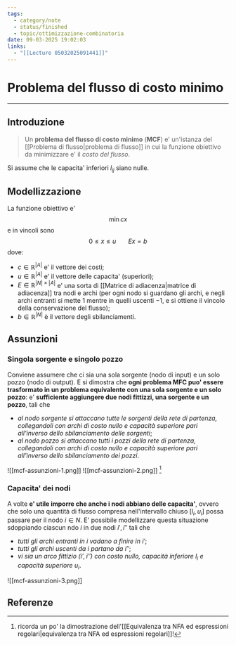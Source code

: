 ```yaml
---
tags:
  - category/note
  - status/finished
  - topic/ottimizzazione-combinatoria
date: 09-03-2025 19:02:03
links:
  - "[[Lecture 05032025091441]]"
---
```

# Problema del flusso di costo minimo
---
## Introduzione
> Un **problema del flusso di costo minimo** (**MCF**) e' un'istanza del [[Problema di flusso|problema di flusso]] in cui la funzione obiettivo da minimizzare e' il _costo del flusso_.

Si assume che le capacita' inferiori $l_{ij}$ siano nulle.

## Modellizzazione
La funzione obiettivo e'
$$\min cx$$
e in vincoli sono
$$0 \leq x \leq u \ \ \ \ \ \ \ Ex = b$$
dove:
- $c \in \mathbb{R}^{|A|}$ e' il vettore dei costi;
- $u \in \mathbb{R}^{|A|}$ e' il vettore delle capacita' (superiori);
- $E \in \mathbb{R}^{|N| \times |A|}$ e' una sorta di [[Matrice di adiacenza|matrice di adiacenza]] tra nodi e archi (per ogni nodo si guardano gli archi, e negli archi entranti si mette $1$ mentre in quelli uscenti $-1$, e si ottiene il vincolo della conservazione del flusso);
- $b \in \mathbb{R}^{|N|}$ è il vettore degli sbilanciamenti.

## Assunzioni
### Singola sorgente e singolo pozzo
Conviene assumere che ci sia una sola sorgente (nodo di input) e un solo pozzo (nodo di output). E si dimostra che **ogni problema MFC puo' essere trasformato in un problema equivalente con una sola sorgente e un solo pozzo**: e' **sufficiente aggiungere due nodi fittizzi, una sorgente e un pozzo**, tali che
- _al nodo sorgente si attaccano tutte le sorgenti della rete di partenza, collegandoli con archi di costo nullo e capacità superiore pari all'inverso dello sbilanciamento delle sorgenti_;
- _al nodo pozzo si attaccano tutti i pozzi della rete di partenza, collegandoli con archi di costo nullo e capacità superiore pari all'inverso dello sbilanciamento dei pozzi_.

![[mcf-assunzioni-1.png]]
![[mcf-assunzioni-2.png]]
[^1]

### Capacita' dei nodi
A volte **e' utile imporre che anche i nodi abbiano delle capacita'**, ovvero che solo una quantità di flusso compresa nell'intervallo chiuso $[l_{i}, u_{i}]$ possa passare per il nodo $i \in N$. E' possibile modellizzare questa situazione sdoppiando ciascun ndo $i$ in due nodi $i', i''$ tali che
- _tutti gli archi entranti in $i$ vadano a finire in $i'$_;
- _tutti gli archi uscenti da $i$ partano da $i''$_;
- _vi sia un arco fittizio $(i', i'')$ con costo nullo, capacità inferiore $l_{i}$ e capacità superiore $u_{i}$_.

![[mcf-assunzioni-3.png]]

## Referenze

[^1]: ricorda un po' la dimostrazione dell'[[Equivalenza tra NFA ed espressioni regolari|equivalenza tra NFA ed espressioni regolari]]!

